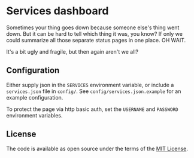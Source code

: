 # Services dashboard

Sometimes your thing goes down because someone else's thing went down. But it can be hard to tell which thing it was, you know? If only we could summarize all those separate status pages in one place. OH WAIT.

It's a bit ugly and fragile, but then again aren't we all?

## Configuration

Either supply json in the `SERVICES` environment variable, or include a `services.json` file in `config/`. See `config/services.json.example` for an example configuration.

To protect the page via http basic auth, set the `USERNAME` and `PASSWORD` environment variables.

## License

The code is available as open source under the terms of the [MIT License](http://opensource.org/licenses/MIT).